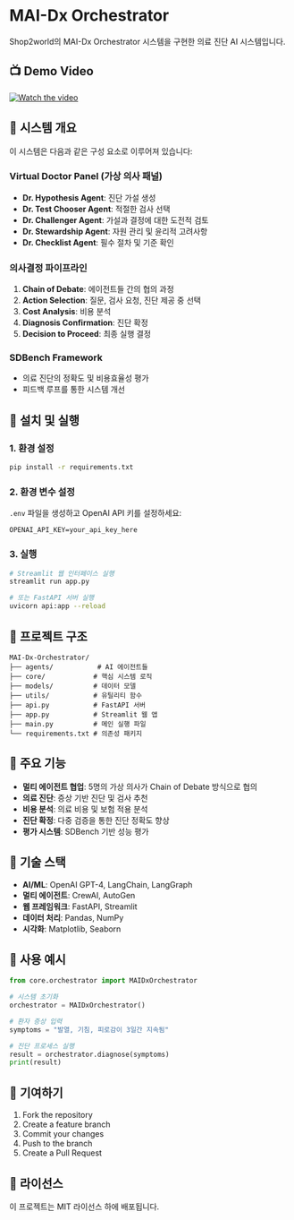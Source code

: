 # MAI-Dx Orchestrator

Shop2world의 MAI-Dx Orchestrator 시스템을 구현한 의료 진단 AI 시스템입니다.

## 📺 Demo Video

[![Watch the video](https://img.youtube.com/vi/JvkANXWNEAQ/0.jpg)](https://www.youtube.com/watch?v=JvkANXWNEAQ)

## 🏥 시스템 개요

이 시스템은 다음과 같은 구성 요소로 이루어져 있습니다:

### Virtual Doctor Panel (가상 의사 패널)
- **Dr. Hypothesis Agent**: 진단 가설 생성
- **Dr. Test Chooser Agent**: 적절한 검사 선택
- **Dr. Challenger Agent**: 가설과 결정에 대한 도전적 검토
- **Dr. Stewardship Agent**: 자원 관리 및 윤리적 고려사항
- **Dr. Checklist Agent**: 필수 절차 및 기준 확인

### 의사결정 파이프라인
1. **Chain of Debate**: 에이전트들 간의 협의 과정
2. **Action Selection**: 질문, 검사 요청, 진단 제공 중 선택
3. **Cost Analysis**: 비용 분석
4. **Diagnosis Confirmation**: 진단 확정
5. **Decision to Proceed**: 최종 실행 결정

### SDBench Framework
- 의료 진단의 정확도 및 비용효율성 평가
- 피드백 루프를 통한 시스템 개선

## 🚀 설치 및 실행

### 1. 환경 설정
```bash
pip install -r requirements.txt
```

### 2. 환경 변수 설정
`.env` 파일을 생성하고 OpenAI API 키를 설정하세요:
```
OPENAI_API_KEY=your_api_key_here
```

### 3. 실행
```bash
# Streamlit 웹 인터페이스 실행
streamlit run app.py

# 또는 FastAPI 서버 실행
uvicorn api:app --reload
```

## 📁 프로젝트 구조

```
MAI-Dx-Orchestrator/
├── agents/           # AI 에이전트들
├── core/            # 핵심 시스템 로직
├── models/          # 데이터 모델
├── utils/           # 유틸리티 함수
├── api.py           # FastAPI 서버
├── app.py           # Streamlit 웹 앱
├── main.py          # 메인 실행 파일
└── requirements.txt # 의존성 패키지
```

## 🎯 주요 기능

- **멀티 에이전트 협업**: 5명의 가상 의사가 Chain of Debate 방식으로 협의
- **의료 진단**: 증상 기반 진단 및 검사 추천
- **비용 분석**: 의료 비용 및 보험 적용 분석
- **진단 확정**: 다중 검증을 통한 진단 정확도 향상
- **평가 시스템**: SDBench 기반 성능 평가

## 🔧 기술 스택

- **AI/ML**: OpenAI GPT-4, LangChain, LangGraph
- **멀티 에이전트**: CrewAI, AutoGen
- **웹 프레임워크**: FastAPI, Streamlit
- **데이터 처리**: Pandas, NumPy
- **시각화**: Matplotlib, Seaborn

## 📝 사용 예시

```python
from core.orchestrator import MAIDxOrchestrator

# 시스템 초기화
orchestrator = MAIDxOrchestrator()

# 환자 증상 입력
symptoms = "발열, 기침, 피로감이 3일간 지속됨"

# 진단 프로세스 실행
result = orchestrator.diagnose(symptoms)
print(result)
```

## 🤝 기여하기

1. Fork the repository
2. Create a feature branch
3. Commit your changes
4. Push to the branch
5. Create a Pull Request

## 📄 라이선스

이 프로젝트는 MIT 라이선스 하에 배포됩니다. 
